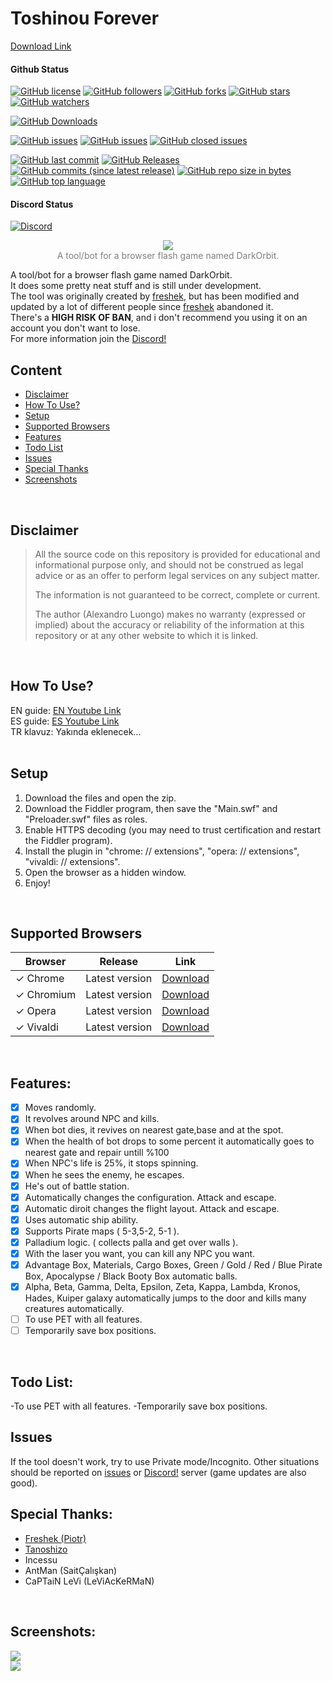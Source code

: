 # Toshinou Forever

<a href="https://github.com/PARSTURK/Toshinou-Forever/archive/master.zip">Download Link</a>

#### Github Status
[![GitHub license](https://img.shields.io/github/license/PARSTURK/Toshinou-Forever.svg)](https://github.com/PARSTURK/Toshinou-Forever)
[![GitHub followers](https://img.shields.io/github/followers/PARSTURK.svg?label=Follow&style=social)](https://github.com/PARSTURK/Toshinou-Forever)
[![GitHub forks](https://img.shields.io/github/forks/PARSTURK/Toshinou-Forever.svg?label=Fork&style=social)](https://github.com/PARSTURK/Toshinou-Forever/network)
[![GitHub stars](https://img.shields.io/github/stars/PARSTURK/Toshinou-Forever.svg?label=Stars&style=social)](https://github.com/PARSTURK/Toshinou-Forever/stargazers)
[![GitHub watchers](https://img.shields.io/github/watchers/PARSTURK/Toshinou-Forever.svg?label=Watch&style=social)](https://github.com/PARSTURK/Toshinou-Forever)

[![GitHub Downloads](https://img.shields.io/github/downloads/PARSTURK/Toshinou-Forever/total.svg)](https://github.com/PARSTURK/Toshinou-Forever)

[![GitHub issues](https://img.shields.io/github/issues/PARSTURK/Toshinou-Forever.svg)](https://github.com/PARSTURK/Toshinou-Forever/issues)
[![GitHub issues](https://img.shields.io/github/issues-raw/PARSTURK/Toshinou-Forever.svg)](https://github.com/PARSTURK/Toshinou-Forever/issues?q=is%3Aopen+is%3Aissue)
[![GitHub closed issues](https://img.shields.io/github/issues-closed-raw/PARSTURK/Toshinou-Forever.svg)](https://github.com/PARSTURK/Toshinou-Forever/issues?q=is%3Aissue+is%3Aclosed)

[![GitHub last commit](https://img.shields.io/github/last-commit/PARSTURK/Toshinou-Forever.svg)](https://github.com/PARSTURK/Toshinou-Forever)
[![GitHub Releases](https://img.shields.io/github/release/PARSTURK/Toshinou-Forever.svg)](https://github.com/PARSTURK/Toshinou-Forever)
[![GitHub commits (since latest release)](https://img.shields.io/github/commits-since/PARSTURK/Toshinou-Forever/latest.svg)](https://github.com/PARSTURK/Toshinou-Forever)
[![GitHub repo size in bytes](https://img.shields.io/github/repo-size/PARSTURK/Toshinou-Forever.svg)](https://github.com/PARSTURK/Toshinou-Forever)
[![GitHub top language](https://img.shields.io/github/languages/top/PARSTURK/Toshinou-Forever.svg)](https://github.com/PARSTURK/Toshinou-Forever)

#### Discord Status
[![Discord](https://img.shields.io/discord/480800367093874688.svg)](https://discord.gg/W55bJkB)

<p align="center">
    <a href="https://github.com/PARSTURK/Toshinou-Forever/archive/master.zip">
    <img src="https://cdn.discordapp.com/attachments/452499849796124683/516342597128683545/Toshinou-logo-128x128.png"/>
    <br/>
    </a>
  <span style="color: grey !important;">A tool/bot for a browser flash game named DarkOrbit.</span>
</p>

A tool/bot for a browser flash game named DarkOrbit.<br />
It does some pretty neat stuff and is still under development.<br />
The tool was originally created by [freshek](https://github.com/freshstudio), but has been modified and updated by a lot of different people since [freshek](https://github.com/freshstudio) abandoned it.<br />
There's a **HIGH RISK OF BAN**, and i don't recommend you using it on an account you don't want to lose.<br />
For more information join the [Discord!](https://discord.gg/W55bJkB)
<br />

## Content
- [Disclaimer](#disclaimer)
- [How To Use?](#how-to-use)
- [Setup](#setup)
- [Supported Browsers](#supported-browsers)
- [Features](#features)
- [Todo List](#todo-list)
- [Issues](#issues)
- [Special Thanks](#special-thanks)
- [Screenshots](#screenshots)
<br />

## Disclaimer
> All the source code on this repository is provided for educational and informational purpose only, and should not be construed as legal advice or as an offer to perform legal services on any subject matter.
> 
> The information is not guaranteed to be correct, complete or current. 
> 
> The author (Alexandro Luongo) makes no warranty (expressed or implied) about the accuracy or reliability of the information at this repository or at any other website to which it is linked.
<br />

## How To Use?
EN guide: [EN Youtube Link](https://youtu.be/sZOrfItRd2w) <br />
ES guide: [ES Youtube Link](https://youtu.be/4kp8v413634) <br />
TR klavuz: Yakında eklenecek... <br />
<br />

## Setup
1. Download the files and open the zip.
2. Download the Fiddler program, then save the "Main.swf" and "Preloader.swf" files as roles.
3. Enable HTTPS decoding (you may need to trust certification and restart the Fiddler program).
4. Install the plugin in "chrome: // extensions", "opera: // extensions", "vivaldi: // extensions".
5. Open the browser as a hidden window.
6. Enjoy!
<br />

## Supported Browsers

| Browser       | Release        | Link           |
| ------------- | -------------- | -------------- |
| ✓ Chrome        | Latest version | [Download](https://www.google.com/chrome/)   |
| ✓ Chromium      | Latest version | [Download](https://download-chromium.appspot.com/)   |
| ✓ Opera         | Latest version | [Download](https://www.opera.com/tr/download)   |
| ✓ Vivaldi       | Latest version | [Download](https://vivaldi.com/download/)   |
<br />

## Features:
- [x] Moves randomly.
- [x] It revolves around NPC and kills.
- [x] When bot dies, it revives on nearest gate,base and at the spot.
- [x] When the health of bot drops to some percent it automatically goes to nearest gate and repair untill %100
- [x] When NPC's life is 25%, it stops spinning.
- [x] When he sees the enemy, he escapes.
- [x] He's out of battle station.
- [x] Automatically changes the configuration. Attack and escape.
- [x] Automatic diroit changes the flight layout. Attack and escape.
- [x] Uses automatic ship ability.
- [x] Supports Pirate maps ( 5-3,5-2, 5-1 ).
- [x] Palladium logic. ( collects palla and get over walls ).
- [x] With the laser you want, you can kill any NPC you want.
- [x] Advantage Box, Materials, Cargo Boxes, Green / Gold / Red / Blue Pirate Box, Apocalypse / Black Booty Box automatic balls.
- [x] Alpha, Beta, Gamma, Delta, Epsilon, Zeta, Kappa, Lambda, Kronos, Hades, Kuiper galaxy automatically jumps to the door and kills many creatures automatically.
- [ ] To use PET with all features.
- [ ] Temporarily save box positions.
<br />

## Todo List:
-To use PET with all features.
-Temporarily save box positions.
<br />

## Issues
If the tool doesn't work, try to use Private mode/Incognito.
Other situations should be reported on [issues](../../issues) or [Discord!](https://discord.gg/W55bJkB) server (game updates are also good).
<br />

## Special Thanks:
- [Freshek (Piotr)](https://github.com/freshstudio)
- [Tanoshizo](https://github.com/Alph4rd)
- Incessu
- AntMan (SaitÇalışkan)
- CaPTaiN LeVi (LeViAcKeRMaN)
<br />

## Screenshots:
![](https://cdn.discordapp.com/attachments/452499849796124683/516327014559514639/unknown.png)
<br />
![](https://cdn.discordapp.com/attachments/452499849796124683/516310765100335104/unknown.png)
